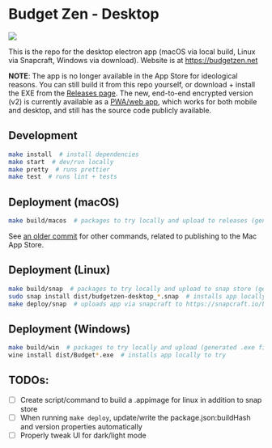 # Budget Zen - Desktop

[![](https://github.com/BrunoBernardino/budgetzen-desktop/workflows/Run%20Tests/badge.svg)](https://github.com/BrunoBernardino/budgetzen-desktop/actions?workflow=Run+Tests)

This is the repo for the desktop electron app (macOS via local build, Linux via Snapcraft, Windows via download). Website is at https://budgetzen.net

**NOTE**: The app is no longer available in the App Store for ideological reasons. You can still build it from this repo yourself, or download + install the EXE from the [Releases page](https://github.com/BrunoBernardino/budgetzen-desktop/releases). The new, end-to-end encrypted version (v2) is currently available as a [PWA/web app](https://app.budgetzen.net), which works for both mobile and desktop, and still has the source code publicly available.

## Development

```bash
make install  # install dependencies
make start  # dev/run locally
make pretty  # runs prettier
make test  # runs lint + tests
```

## Deployment (macOS)

```bash
make build/macos  # packages to try locally and upload to releases (generated .pkg file)
```

See [an older commit](https://github.com/BrunoBernardino/budgetzen-desktop/tree/85353436fc79eaa594b6f2500fbadc06d238a638#deployment-macos) for other commands, related to publishing to the Mac App Store.

## Deployment (Linux)

```bash
make build/snap  # packages to try locally and upload to snap store (generated .snap file)
sudo snap install dist/budgetzen-desktop_*.snap  # installs app locally to try
make deploy/snap  # uploads app via snapcraft to https://snapcraft.io/budgetzen/listing
```

## Deployment (Windows)

```bash
make build/win  # packages to try locally and upload (generated .exe file) -- requires `wine` to be installed (`brew install --cask wine-stable`) if running on macOS
wine install dist/Budget*.exe  # installs app locally to try
```

## TODOs:

- [ ] Create script/command to build a .appimage for linux in addition to snap store
- [ ] When running `make deploy`, update/write the package.json:buildHash and version properties automatically
- [ ] Properly tweak UI for dark/light mode

